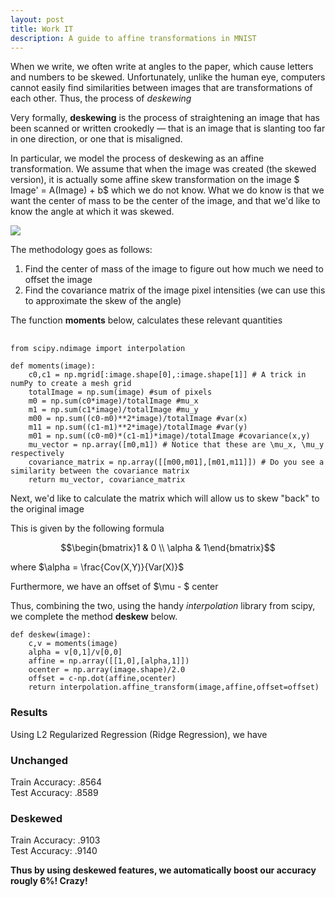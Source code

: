 ```yaml
---
layout: post
title: Work IT
description: A guide to affine transformations in MNIST
---
```


When we write, we often write at angles to the paper, which cause letters and numbers to be skewed. Unfortunately, unlike the human eye, computers cannot easily find similarities between images that are transformations of each other. Thus, the process of *deskewing*

Very formally, **deskewing** is the process of straightening an image that has been scanned or written crookedly — that is an image that is slanting too far in one direction, or one that is misaligned.

In particular, we model the process of deskewing as an affine transformation. We assume that when the image was created (the skewed version), it is actually some affine  skew transformation on the image $ Image' = A(Image) + b$ which we do not know. What we do know is that we want the center of mass to be the center of the image, and that we'd like to know the angle at which it was skewed.


![](https://geometrypreapteacher.wikispaces.com/file/view/skew.jpg/85225087/skew.jpg)


The methodology goes as follows:

1) Find the center of mass of the image to figure out how much we need to offset the image  
2) Find the covariance matrix of the image pixel intensities (we can use this to approximate the skew of the angle)

The function **moments** below, calculates these relevant quantities

<pre> <code class="python">
from scipy.ndimage import interpolation

def moments(image):
    c0,c1 = np.mgrid[:image.shape[0],:image.shape[1]] # A trick in numPy to create a mesh grid
    totalImage = np.sum(image) #sum of pixels
    m0 = np.sum(c0*image)/totalImage #mu_x
    m1 = np.sum(c1*image)/totalImage #mu_y
    m00 = np.sum((c0-m0)**2*image)/totalImage #var(x)
    m11 = np.sum((c1-m1)**2*image)/totalImage #var(y)
    m01 = np.sum((c0-m0)*(c1-m1)*image)/totalImage #covariance(x,y)
    mu_vector = np.array([m0,m1]) # Notice that these are \mu_x, \mu_y respectively
    covariance_matrix = np.array([[m00,m01],[m01,m11]]) # Do you see a similarity between the covariance matrix
    return mu_vector, covariance_matrix
</code></pre>

Next, we'd like to calculate the matrix which will allow us to skew "back" to the original image

This is given by the following formula

$$\begin{bmatrix}1 & 0 \\ \alpha & 1\end{bmatrix}$$

where $\alpha = \frac{Cov(X,Y)}{Var(X)}$

Furthermore, we have an offset of $\mu - $ center


Thus, combining the two,  using the handy *interpolation* library from scipy, we complete the method **deskew** below. 

```
def deskew(image):
    c,v = moments(image)
    alpha = v[0,1]/v[0,0]
    affine = np.array([[1,0],[alpha,1]])
    ocenter = np.array(image.shape)/2.0
    offset = c-np.dot(affine,ocenter)
    return interpolation.affine_transform(image,affine,offset=offset)
```

### Results

Using L2 Regularized Regression (Ridge Regression), we have


### Unchanged

Train Accuracy: .8564  
Test Accuracy: .8589

### Deskewed

Train Accuracy: .9103  
Test Accuracy: .9140


**Thus by using deskewed features, we automatically boost our accuracy rougly 6%! Crazy!** 